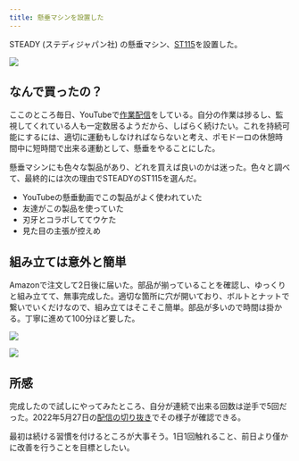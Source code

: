 ```yaml
---
title: 懸垂マシンを設置した
---
```

STEADY (ステディジャパン社) の懸垂マシン、[ST115](https://www.amazon.co.jp/dp/B09K3QQBKH)を設置した。

![](https://lh5.googleusercontent.com/-uskM-jIonEeGqoRwQop4Vlo9Nk-dgSMU0f7cGUGB01whTXeQTZmRZlbDNf08WHwOViJIhlFGAzu0xiCmoy1A3YDaStnVw_SIBwMBOsZIoUoPqi3B541yhdKb-QYsUyrR-cakQyLn4aY2l3ez_TGTvg0tIOJPe1bS-P82VWCV19SFUcqpBA0Md5i39nv)

なんで買ったの？
--------

ここのところ毎日、YouTubeで[作業配信](https://www.youtube.com/c/r7kamura)をしている。自分の作業は捗るし、監視してくれている人も一定数居るようだから、しばらく続けたい。これを持続可能にするには、適切に運動もしなければならないと考え、ポモドーロの休憩時間中に短時間で出来る運動として、懸垂をやることにした。

懸垂マシンにも色々な製品があり、どれを買えば良いのかは迷った。色々と調べて、最終的には次の理由でSTEADYのST115を選んだ。

*   YouTubeの懸垂動画でこの製品がよく使われていた
*   友達がこの製品を使っていた
*   刃牙とコラボしててウケた
*   見た目の主張が控えめ

組み立ては意外と簡単
----------

Amazonで注文して2日後に届いた。部品が揃っていることを確認し、ゆっくりと組み立てて、無事完成した。適切な箇所に穴が開いており、ボルトとナットで繋いでいくだけなので、組み立てはそこそこ簡単。部品が多いので時間は掛かる。丁寧に進めて100分ほど要した。

![](https://lh5.googleusercontent.com/VAxXR1qR9HL6kCRc9vUwgWsxWVSdaLiCZijhcu-bhCLhtxJaBgHlP8aUVdsfqAsdSAmABJkTDQh6sqGd9WDMLZGGLj_q1x4bzBfmFNEyTxA4umZC3uCBewTDmn_C7Bg0rAo0Du-JlhPBSmGVyA0wYkuU2GN-svQ1uT7p7g3YJbAmAPgr764ZuUZbuKU2)

![](https://lh6.googleusercontent.com/e9HqNDghpGNvD2e_rthhdiiYcuRliBVXOM2bHasQWu3q2SYJullcsw8eTXROoI2H-NTn46mPGlNVHk5aOxURCG1V3b13gM8GSyZDH5cWnovMVZnETyGbefCcqc7JIlp79zzUnvTuEd5R-G7QG4zNlk62GkbI7WNyUACJd5IBTZeOVu-iXXPHtrinoxse)

所感
--

完成したので試しにやってみたところ、自分が連続で出来る回数は逆手で5回だった。2022年5月27日の[配信の切り抜き](https://www.youtube.com/clip/Ugkxy2NXpdlfZF0kT9s-MoCOrbB1wpWEryK9)でその様子が確認できる。

最初は続ける習慣を付けるところが大事そう。1日1回触れること、前日より僅かに改善を行うことを目標としたい。
